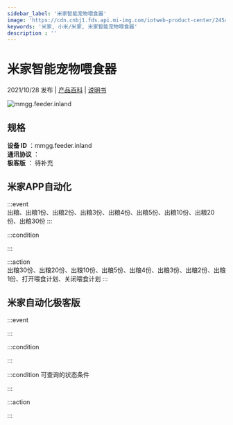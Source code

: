 ```yaml
---
sidebar_label: '米家智能宠物喂食器'
image: 'https://cdn.cnbj1.fds.api.mi-img.com/iotweb-product-center/245a72410c1ae7f99b43e560a23ea347_developer_1556271525kt09njfa1.png?GalaxyAccessKeyId=AKVGLQWBOVIRQ3XLEW&Expires=9223372036854775807&Signature=lClkjcxb8U2VjMxtqS8VpHsV+Ts='
keywords: '米家, 小米/米家, 米家智能宠物喂食器'
description : ''
---
```

# 米家智能宠物喂食器

2021/10/28 发布 | [产品百科](https://home.mi.com/webapp/content/baike/product/index.html?model=mmgg.feeder.inland/) | [说明书](https://home.mi.com/views/introduction.html?model=mmgg.feeder.inland&region=cn)

![mmgg.feeder.inland](https://cdn.cnbj1.fds.api.mi-img.com/iotweb-product-center/245a72410c1ae7f99b43e560a23ea347_developer_1556271525kt09njfa1.png?GalaxyAccessKeyId=AKVGLQWBOVIRQ3XLEW&Expires=9223372036854775807&Signature=lClkjcxb8U2VjMxtqS8VpHsV+Ts=)

## 规格  
> 
**设备 ID** ：mmgg.feeder.inland  
**通讯协议** ：  
**极客版**  ： 待补充 


## 米家APP自动化  

:::event  
出粮、出粮1份、出粮2份、出粮3份、出粮4份、出粮5份、出粮10份、出粮20份、出粮30份
:::

:::condition  

:::

:::action   
出粮30份、出粮20份、出粮10份、出粮5份、出粮4份、出粮3份、出粮2份、出粮1份、打开喂食计划、关闭喂食计划
:::

## 米家自动化极客版  

:::event  

:::

:::condition  

:::

:::condition 可查询的状态条件  

:::

:::action  

:::

        
